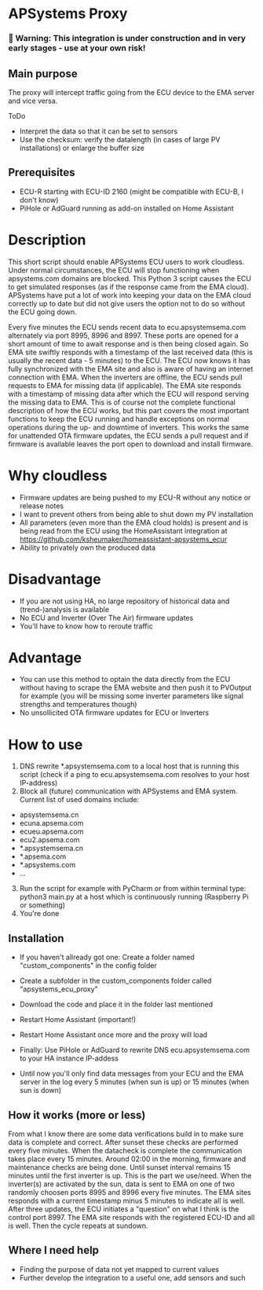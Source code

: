 # APSystems Proxy

### &#x1F534; Warning: This integration is under construction and in very early stages - use at your own risk!

## Main purpose
The proxy will intercept traffic going from the ECU device to the EMA server and vice versa.

ToDo
- Interpret the data so that it can be set to sensors
- Use the checksum: verify the datalength (in cases of large PV installations) or enlarge the buffer size

## Prerequisites
- ECU-R starting with ECU-ID 2160 (might be compatible with ECU-B, I don't know)
- PiHole or AdGuard running as add-on installed on Home Assistant

# Description
This short script should enable APSystems ECU users to work cloudless. 
Under normal circumstances, the ECU will stop functioning when apsystems.com domains are blocked. This Python 3 script causes the ECU to get simulated responses (as if the response came from the EMA cloud). APSystems have put a lot of work into keeping your data on the EMA cloud correctly up to date but did not give users the option not to do so without the ECU going down.

Every five minutes the ECU sends recent data to ecu.apsystemsema.com alternately via port 8995, 8996 and 8997. These ports are opened for a short amount of time to await response and is then being closed again. So EMA site swiftly responds with a timestamp of the last received data (this is usually the recent data - 5 minutes) to the ECU. The ECU now knows it has fully synchronized with the EMA site and also is aware of having an internet connection with EMA. When the inverters are offline, the ECU sends pull requests to EMA for missing data (if applicable). The EMA site responds with a timestamp of missing data after which the ECU will respond serving the missing data to EMA. 
This is of course not the complete functional description of how the ECU works, but this part covers the most important functions to keep the ECU running and handle exceptions on normal operations during the up- and downtime of inverters. This works the same for unattended OTA firmware updates, the ECU sends a pull request and if firmware is available leaves the port open to download and install firmware. 


# Why cloudless
- Firmware updates are being pushed to my ECU-R without any notice or release notes 
- I want to prevent others from being able to shut down my PV installation
- All parameters (even more than the EMA cloud holds) is present and is being read from the ECU using the HomeAssistant integration at https://github.com/ksheumaker/homeassistant-apsystems_ecur
- Ability to privately own the produced data

# Disadvantage
- If you are not using HA, no large repository of historical data and (trend-)analysis is available
- No ECU and Inverter (Over The Air) firmware updates
- You'll have to know how to reroute traffic

# Advantage
- You can use this method to optain the data directly from the ECU without having to scrape the EMA website and then push it to PVOutput for example (you will be missing some inverter parameters like signal strengths and temperatures though)
- No unsollicited OTA firmware updates for ECU or Inverters

# How to use
1. DNS rewrite \*.apsystemsema.com to a local host that is running this script (check if a ping to ecu.apsystemsema.com resolves to your host IP-address)
2. Block all (future) communication with APSystems and EMA system. Current list of used domains include:
* apsystemsema.cn
* ecuna.apsema.com
* ecueu.apsema.com
* ecu2.apsema.com
* \*.apsystemsema.cn
* \*.apsema.com
* \*.apsystems.com
* ...
3. Run the script for example with PyCharm or from within terminal type: python3 main.py at a host which is continuously running (Raspberry Pi or something)
4. You're done

## Installation
- If you haven't allready got one: Create a folder named "custom_components" in the config folder
- Create a subfolder in the custom_components folder called "apsystems_ecu_proxy"
- Download the code and place it in the folder last mentioned
- Restart Home Assistant (important!)

- Restart Home Assistant once more and the proxy will load
- Finally: Use PiHole or AdGuard to rewrite DNS ecu.apsystemsema.com to your HA instance IP-addess
- Until now you'll only find data messages from your ECU and the EMA server in the log every 5 minutes (when sun is up) or 15 minutes (when sun is down)

## How it works (more or less)
From what I know there are some data verifications build in to make sure data is complete and correct. After sunset these checks are performed every five minutes. When the datacheck is complete the communication takes place every 15 minutes. Around 02:00 in the morning, firmware and maintenance checks are being done. Until sunset interval remains 15 minutes until the first inverter is up. This is the part we use/need.
When the inverter(s) are activated by the sun, data is sent to EMA on one of two randomly choosen ports 8995 and 8996 every five minutes. The EMA sites responds with a current timestamp minus 5 minutes to indicate all is well.
After three updates, the ECU initiates a "question" on what I think is the control port 8997. The EMA site responds with the registered ECU-ID and all is well. Then the cycle repeats at sundown.

## Where I need help
- Finding the purpose of data not yet mapped to current values
- Further develop the integration to a useful one, add sensors and such
